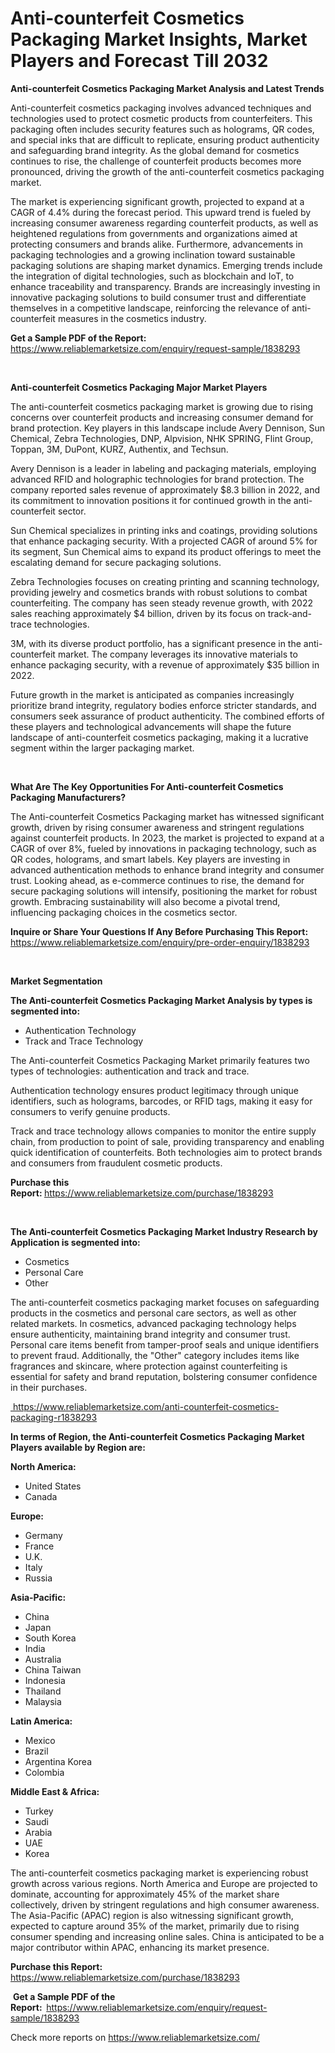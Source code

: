 <p><h1>Anti-counterfeit Cosmetics Packaging Market Insights, Market Players and Forecast Till 2032</h1></p><p><strong>Anti-counterfeit Cosmetics Packaging Market Analysis and Latest Trends</strong></p>
<p><p>Anti-counterfeit cosmetics packaging involves advanced techniques and technologies used to protect cosmetic products from counterfeiters. This packaging often includes security features such as holograms, QR codes, and special inks that are difficult to replicate, ensuring product authenticity and safeguarding brand integrity. As the global demand for cosmetics continues to rise, the challenge of counterfeit products becomes more pronounced, driving the growth of the anti-counterfeit cosmetics packaging market.</p><p>The market is experiencing significant growth, projected to expand at a CAGR of 4.4% during the forecast period. This upward trend is fueled by increasing consumer awareness regarding counterfeit products, as well as heightened regulations from governments and organizations aimed at protecting consumers and brands alike. Furthermore, advancements in packaging technologies and a growing inclination toward sustainable packaging solutions are shaping market dynamics. Emerging trends include the integration of digital technologies, such as blockchain and IoT, to enhance traceability and transparency. Brands are increasingly investing in innovative packaging solutions to build consumer trust and differentiate themselves in a competitive landscape, reinforcing the relevance of anti-counterfeit measures in the cosmetics industry.</p></p>
<p><strong>Get a Sample PDF of the Report:&nbsp;</strong> <a href="https://www.reliablemarketsize.com/enquiry/request-sample/1838293?utm_campaign=3456&utm_medium=2&utm_source=Github&utm_content=ia&utm_term=05042025&utm_id=anti-counterfeit-cosmetics-packaging">https://www.reliablemarketsize.com/enquiry/request-sample/1838293</a></p>
<p>&nbsp;</p>
<p><strong>Anti-counterfeit Cosmetics Packaging Major Market Players</strong></p>
<p><p>The anti-counterfeit cosmetics packaging market is growing due to rising concerns over counterfeit products and increasing consumer demand for brand protection. Key players in this landscape include Avery Dennison, Sun Chemical, Zebra Technologies, DNP, Alpvision, NHK SPRING, Flint Group, Toppan, 3M, DuPont, KURZ, Authentix, and Techsun.</p><p>Avery Dennison is a leader in labeling and packaging materials, employing advanced RFID and holographic technologies for brand protection. The company reported sales revenue of approximately $8.3 billion in 2022, and its commitment to innovation positions it for continued growth in the anti-counterfeit sector.</p><p>Sun Chemical specializes in printing inks and coatings, providing solutions that enhance packaging security. With a projected CAGR of around 5% for its segment, Sun Chemical aims to expand its product offerings to meet the escalating demand for secure packaging solutions.</p><p>Zebra Technologies focuses on creating printing and scanning technology, providing jewelry and cosmetics brands with robust solutions to combat counterfeiting. The company has seen steady revenue growth, with 2022 sales reaching approximately $4 billion, driven by its focus on track-and-trace technologies.</p><p>3M, with its diverse product portfolio, has a significant presence in the anti-counterfeit market. The company leverages its innovative materials to enhance packaging security, with a revenue of approximately $35 billion in 2022. </p><p>Future growth in the market is anticipated as companies increasingly prioritize brand integrity, regulatory bodies enforce stricter standards, and consumers seek assurance of product authenticity. The combined efforts of these players and technological advancements will shape the future landscape of anti-counterfeit cosmetics packaging, making it a lucrative segment within the larger packaging market.</p></p>
<p>&nbsp;</p>
<p><strong>What Are The Key Opportunities For Anti-counterfeit Cosmetics Packaging Manufacturers?</strong></p>
<p><p>The Anti-counterfeit Cosmetics Packaging market has witnessed significant growth, driven by rising consumer awareness and stringent regulations against counterfeit products. In 2023, the market is projected to expand at a CAGR of over 8%, fueled by innovations in packaging technology, such as QR codes, holograms, and smart labels. Key players are investing in advanced authentication methods to enhance brand integrity and consumer trust. Looking ahead, as e-commerce continues to rise, the demand for secure packaging solutions will intensify, positioning the market for robust growth. Embracing sustainability will also become a pivotal trend, influencing packaging choices in the cosmetics sector.</p></p>
<p><strong>Inquire or Share Your Questions If Any Before Purchasing This Report:</strong> <a href="https://www.reliablemarketsize.com/enquiry/pre-order-enquiry/1838293?utm_campaign=3456&utm_medium=2&utm_source=Github&utm_content=ia&utm_term=05042025&utm_id=anti-counterfeit-cosmetics-packaging">https://www.reliablemarketsize.com/enquiry/pre-order-enquiry/1838293</a></p>
<p>&nbsp;</p>
<p><strong>Market Segmentation</strong></p>
<p><strong>The Anti-counterfeit Cosmetics Packaging Market Analysis by types is segmented into:</strong></p>
<p><ul><li>Authentication Technology</li><li>Track and Trace Technology</li></ul></p>
<p><p>The Anti-counterfeit Cosmetics Packaging Market primarily features two types of technologies: authentication and track and trace. </p><p>Authentication technology ensures product legitimacy through unique identifiers, such as holograms, barcodes, or RFID tags, making it easy for consumers to verify genuine products. </p><p>Track and trace technology allows companies to monitor the entire supply chain, from production to point of sale, providing transparency and enabling quick identification of counterfeits. Both technologies aim to protect brands and consumers from fraudulent cosmetic products.</p></p>
<p><strong>Purchase this Report:&nbsp;</strong><a href="https://www.reliablemarketsize.com/purchase/1838293?utm_campaign=3456&utm_medium=2&utm_source=Github&utm_content=ia&utm_term=05042025&utm_id=anti-counterfeit-cosmetics-packaging">https://www.reliablemarketsize.com/purchase/1838293</a></p>
<p>&nbsp;</p>
<p><strong>The Anti-counterfeit Cosmetics Packaging Market Industry Research by Application is segmented into:</strong></p>
<p><ul><li>Cosmetics</li><li>Personal Care</li><li>Other</li></ul></p>
<p><p>The anti-counterfeit cosmetics packaging market focuses on safeguarding products in the cosmetics and personal care sectors, as well as other related markets. In cosmetics, advanced packaging technology helps ensure authenticity, maintaining brand integrity and consumer trust. Personal care items benefit from tamper-proof seals and unique identifiers to prevent fraud. Additionally, the "Other" category includes items like fragrances and skincare, where protection against counterfeiting is essential for safety and brand reputation, bolstering consumer confidence in their purchases.</p></p>
<p><a href="https://www.reliablemarketsize.com/anti-counterfeit-cosmetics-packaging-r1838293?utm_campaign=3456&utm_medium=2&utm_source=Github&utm_content=ia&utm_term=05042025&utm_id=anti-counterfeit-cosmetics-packaging">&nbsp;https://www.reliablemarketsize.com/anti-counterfeit-cosmetics-packaging-r1838293</a></p>
<p><strong>In terms of Region, the Anti-counterfeit Cosmetics Packaging Market Players available by Region are:</strong></p>
<p>
    <p> <strong> North America: </strong>
        <ul>
            <li>United States</li>
            <li>Canada</li>
        </ul>
        </p> 
    <p> <strong> Europe: </strong>
        <ul>
            <li>Germany</li>
            <li>France</li>
            <li>U.K.</li>
            <li>Italy</li>
            <li>Russia</li>
        </ul>
        </p> 
    <p> <strong> Asia-Pacific: </strong>
        <ul>
            <li>China</li>
            <li>Japan</li>
            <li>South Korea</li>
            <li>India</li>
            <li>Australia</li>
            <li>China Taiwan</li>
            <li>Indonesia</li>
            <li>Thailand</li>
            <li>Malaysia</li>
        </ul>
        </p> 
    <p> <strong> Latin America: </strong>
        <ul>
            <li>Mexico</li>
            <li>Brazil</li>
            <li>Argentina Korea</li>
            <li>Colombia</li>
        </ul>
        </p> 
    <p> <strong> Middle East & Africa: </strong>
        <ul>
            <li>Turkey</li>
            <li>Saudi</li>
            <li>Arabia</li>
            <li>UAE</li>
            <li>Korea</li>
        </ul>
    </p>
    </p>
<p><p>The anti-counterfeit cosmetics packaging market is experiencing robust growth across various regions. North America and Europe are projected to dominate, accounting for approximately 45% of the market share collectively, driven by stringent regulations and high consumer awareness. The Asia-Pacific (APAC) region is also witnessing significant growth, expected to capture around 35% of the market, primarily due to rising consumer spending and increasing online sales. China is anticipated to be a major contributor within APAC, enhancing its market presence.</p></p>
<p><strong>Purchase this Report: </strong><a href="https://www.reliablemarketsize.com/purchase/1838293?utm_campaign=3456&utm_medium=2&utm_source=Github&utm_content=ia&utm_term=05042025&utm_id=anti-counterfeit-cosmetics-packaging">https://www.reliablemarketsize.com/purchase/1838293</a></p>
<p>&nbsp;<strong>Get a Sample PDF of the Report:&nbsp;&nbsp;</strong><a href="https://www.reliablemarketsize.com/enquiry/request-sample/1838293?utm_campaign=3456&utm_medium=2&utm_source=Github&utm_content=ia&utm_term=05042025&utm_id=anti-counterfeit-cosmetics-packaging">https://www.reliablemarketsize.com/enquiry/request-sample/1838293</a></p>
<p><strong></strong></p>
<p>Check more reports on <a href="https://www.reliablemarketsize.com/?utm_campaign=3456&utm_medium=2&utm_source=Github&utm_content=ia&utm_term=05042025&utm_id=anti-counterfeit-cosmetics-packaging">https://www.reliablemarketsize.com/</a></p>